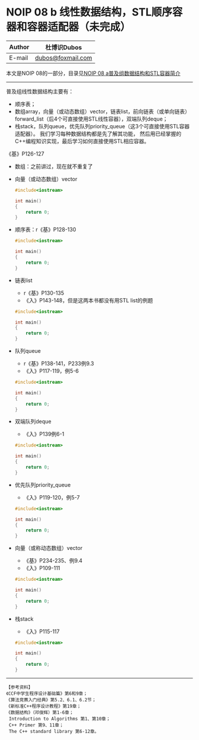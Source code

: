 NOIP 08 b 线性数据结构，STL顺序容器和容器适配器（未完成）  
======

|Author|杜博识Dubos|
|---|---|
|E-mail|dubos@foxmail.com|

本文是NOIP 08的一部分，目录见[NOIP 08 a普及组数据结构和STL容器简介](/NOIP%2008%20a%20普及组数据结构.md)

------  

普及组线性数据结构主要有：
* 顺序表；
* 数组array，向量（或动态数组）vector，链表list，前向链表（或单向链表）forward_list（后4个可直接使用STL线性容器），双端队列deque；
* 栈stack，队列queue，优先队列priority_queue（这3个可直接使用STL容器适配器）。
我们学习每种数据结构都是先了解其功能， 然后用已经掌握的C++编程知识实现，最后学习如何直接使用STL相应容器。

《基》P126-127  
* 数组：之前讲过，现在就不重复了
* 向量（或动态数组）vector
	```cpp
	#include<iostream>

	int main() 
	{
		return 0;
	}
	```
	
* 顺序表：r《基》P128-130 
	```cpp
	#include<iostream>

	int main() 
	{
		return 0;
	}
	```
	
* 链表list
	* r《基》P130-135 
	* 《入》P143-148，但是这两本书都没有用STL list的例题
	```cpp
	#include<iostream>

	int main() 
	{
		return 0;
	}
	```
	
* 队列queue
	* r《基》P138-141，P233例9.3
	* 《入》P117-119，例5-6 
	```cpp
	#include<iostream>

	int main() 
	{
		return 0;
	}
	```
	
* 双端队列deque
	* 《入》P139例6-1
	```cpp
	#include<iostream>

	int main() 
	{
		return 0;
	}
	```
	
* 优先队列priority_queue
	* 《入》P119-120，例5-7 
	```cpp
	#include<iostream>

	int main() 
	{
		return 0;
	}
	```
	
* 向量（或称动态数组）vector
	* 《基》P234-235、例9.4
	* 《入》P109-111
	```cpp
	#include<iostream>

	int main() 
	{
		return 0;
	}
	```
	
* 栈stack
	* 《入》P115-117
	```cpp
	#include<iostream>

	int main() 
	{
		return 0;
	}
	```
	
------
	【参考资料】
	《CCF中学生程序设计基础篇》第6和9章；
	《算法竞赛入门经典》第5.2、6.1、6.2节；
	《新标准C++程序设计教程》第19章；
	《数据结构》（邓俊辉）第1-6章；
	 Introduction to Algorithms 第1、第10章；
	 C++ Primer 第9、11章；
	 The C++ standard library 第6-12章。
